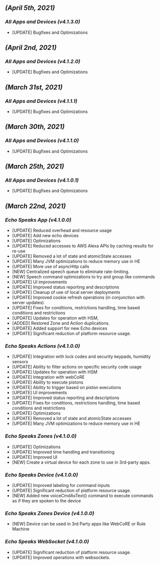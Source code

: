 ## _**(April 5th, 2021)**_
### _**All Apps and Devices (v4.1.3.0)**_
- [UPDATE] Bugfixes and Optimizations

## _**(April 2nd, 2021)**_
### _**All Apps and Devices (v4.1.2.0)**_
- [UPDATE] Bugfixes and Optimizations

## _**(March 31st, 2021)**_
### _**All Apps and Devices (v4.1.1.1)**_

- [UPDATE] Bugfixes and Optimizations

## _**(March 30th, 2021)**_
### _**All Apps and Devices (v4.1.1.0)**_
- [UPDATE] Bugfixes and Optimizations

## _**(March 25th, 2021)**_
### _**All Apps and Devices (v4.1.0.1)**_
- [UPDATE] Bugfixes and Optimizations

## _**(March 22nd, 2021)**_
### _**Echo Speaks App (v4.1.0.0)**_
- [UPDATE] Reduced overhead and resource usage
- [UPDATE] Add new echo devices
- [UPDATE] Optimizations
- [UPDATE] Reduced accesses to AWS Alexa APIs by caching results for re-use
- [UPDATE] Removed a lot of state and atomicState accesses
- [UPDATE] Many JVM optimizations to reduce memory use in HE
- [UPDATE] More use of asyncHttp calls
- [NEW] Centralized speech queue to eliminate rate-limiting.
- [NEW] Speech command optimizations to try and group like commands
- [UPDATE] UI improvements
- [UPDATE] Improved status reporting and descriptions
- [UPDATE] Cleanup of use of local server deployments
- [UPDATE] Improved cookie refresh operations (in conjunction with server updates)
- [UPDATE] Fixes for conditions, restrictions handling, time based conditions and restrictions
- [UPDATE] Updates for operation with HSM,
- [ADDED] Restored Zone and Action duplications.
- [UPDATE] Added support for new Echo devices
- [UPDATE] Significant reduction of platform resource usage.
  
### _**Echo Speaks Actions (v4.1.0.0)**_
- [UPDATE] Integration with lock codes and security keypads, humidity sensors
- [UPDATE] Ability to filter actions on specific security code usage
- [UPDATE] Updates for operation with HSM
- [UPDATE] Integration with webCoRE
- [UPDATE] Ability to execute pistons
- [UPDATE] Ability to trigger based on piston executions
- [UPDATE] UI improvements
- [UPDATE] Improved status reporting and descriptions
- [UPDATE] Fixes for conditions, restrictions handling, time based conditions and restrictions
- [UPDATE] Optimizations
- [UPDATE] Removed a lot of state and atomicState accesses
- [UPDATE] Many JVM optimizations to reduce memory use in HE

### _**Echo Speaks Zones (v4.1.0.0)**_
- [UPDATE] Optimizations
- [UPDATE] Improved time handling and transitioning
- [UPDATE] Improved UI
- [NEW] Create a virtual device for each zone to use in 3rd-party apps.

### _**Echo Speaks Device (v4.1.0.0)**_
- [UPDATE] Improved labeling for command inputs
- [UPDATE] Significant reduction of platform resource usage.
- [NEW] Added new voiceCmdAsText() command to execute commands as if they are spoken to the device

### _**Echo Speaks Zones Device (v4.1.0.0)**_

- [NEW] Device can be used in 3rd Party apps like WebCoRE or Rule Machine

### _**Echo Speaks WebSocket (v4.1.0.0)**_

- [UPDATE] Significant reduction of platform resource usage.
- [UPDATE] Improved operations with websockets.
